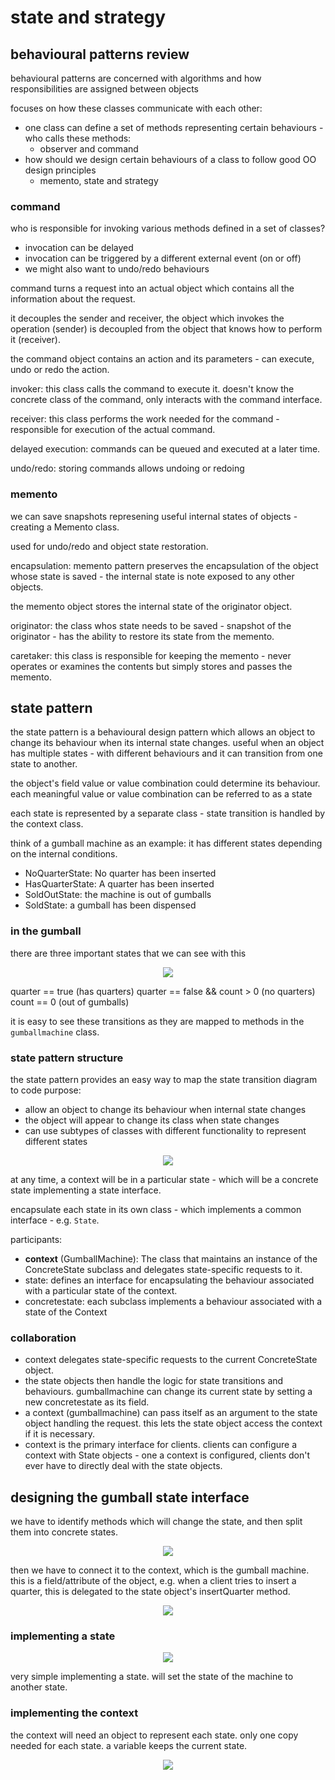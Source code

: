 # state and strategy

## behavioural patterns review

behavioural patterns are concerned with algorithms and how responsibilities are assigned between objects

focuses on how these classes communicate with each other:

- one class can define a set of methods representing certain behaviours - who calls these methods:
  - observer and command
- how should we design certain behaviours of a class to follow good OO design principles
  - memento, state and strategy

### command

who is responsible for invoking various methods defined in a set of classes?

- invocation can be delayed
- invocation can be triggered by a different external event (on or off)
- we might also want to undo/redo behaviours

command turns a request into an actual object which contains all the information about the request.

it decouples the sender and receiver, the object which invokes the operation (sender) is decoupled from the object that knows how to perform it (receiver).

the command object contains an action and its parameters - can execute, undo or redo the action.

invoker: this class calls the command to execute it. doesn't know the concrete class of the command, only interacts with the command interface.

receiver: this class performs the work needed for the command - responsible for execution of the actual command.

delayed execution: commands can be queued and executed at a later time.

undo/redo: storing commands allows undoing or redoing

### memento

we can save snapshots represening useful internal states of objects - creating a Memento class.

used for undo/redo and object state restoration.

encapsulation: memento pattern preserves the encapsulation of the object whose state is saved - the internal state is note exposed to any other objects.

the memento object stores the internal state of the originator object.

originator: the class whos state needs to be saved - snapshot of the originator - has the ability to restore its state from the memento.

caretaker: this class is responsible for keeping the memento - never operates or examines the contents but simply stores and passes the memento.

## state pattern

the state pattern is a behavioural design pattern which allows an object to change its behaviour when its internal state changes. useful when an object has multiple states - with different behaviours and it can transition from one state to another.

the object's field value or value combination could determine its behaviour. each meaningful value or value combination can be referred to as a state

each state is represented by a separate class - state transition is handled by the context class.

think of a gumball machine as an example: it has different states depending on the internal conditions.

- NoQuarterState: No quarter has been inserted
- HasQuarterState: A quarter has been inserted
- SoldOutState: the machine is out of gumballs
- SoldState: a gumball has been dispensed

### in the gumball

there are three important states that we can see with this

<p align="center">
    <img src="https://github.com/infernocadet/soft2201/blob/main/mdgraphics/gst.png" width="auto" height="auto">
</p>

quarter == true (has quarters)
quarter == false && count > 0 (no quarters)
count == 0 (out of gumballs)

it is easy to see these transitions as they are mapped to methods in the `gumballmachine` class.

### state pattern structure

the state pattern provides an easy way to map the state transition diagram to code
purpose:

- allow an object to change its behaviour when internal state changes
- the object will appear to change its class when state changes
- can use subtypes of classes with different functionality to represent different states

<p align="center">
    <img src="https://github.com/infernocadet/soft2201/blob/main/mdgraphics/stp.png" width="auto" height="auto">
</p>

at any time, a context will be in a particular state - which will be a concrete state implementing a state interface.

encapsulate each state in its own class - which implements a common interface - e.g. `State`.

participants:

- **context** (GumballMachine): The class that maintains an instance of the ConcreteState subclass and delegates state-specific requests to it.
- state: defines an interface for encapsulating the behaviour associated with a particular state of the context.
- concretestate: each subclass implements a behaviour associated with a state of the Context

### collaboration

- context delegates state-specific requests to the current ConcreteState object.
- the state objects then handle the logic for state transitions and behaviours. gumballmachine can change its current state by setting a new concretestate as its field.
- a context (gumballmachine) can pass itself as an argument to the state object handling the request. this lets the state object access the context if it is necessary.
- context is the primary interface for clients. clients can configure a context with State objects - one a context is configured, clients don't ever have to directly deal with the state objects.

## designing the gumball state interface

we have to identify methods which will change the state, and then split them into concrete states.

<p align="center">
    <img src="https://github.com/infernocadet/soft2201/blob/main/mdgraphics/co.png" width="auto" height="auto">
</p>

then we have to connect it to the context, which is the gumball machine. this is a field/attribute of the object, e.g. when a client tries to insert a quarter, this is delegated to the state object's insertQuarter method.

<p align="center">
    <img src="https://github.com/infernocadet/soft2201/blob/main/mdgraphics/cor.png" width="auto" height="auto">
</p>

### implementing a state

<p align="center">
    <img src="https://github.com/infernocadet/soft2201/blob/main/mdgraphics/plo.png" width="auto" height="auto">
</p>

very simple implementing a state. will set the state of the machine to another state.

### implementing the context

the context will need an object to represent each state. only one copy needed for each state. a variable keeps the current state.

<p align="center">
    <img src="https://github.com/infernocadet/soft2201/blob/main/mdgraphics/uug.png" width="auto" height="auto">
</p>
